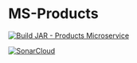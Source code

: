 # MS-Products

[![Build JAR - Products Microservice](https://github.com/Obligatorio-Devops-Danya-Hernan/MS-Products/actions/workflows/maven.yml/badge.svg?branch=master)](https://github.com/Obligatorio-Devops-Danya-Hernan/MS-Products/actions/workflows/maven.yml)

[![SonarCloud](https://github.com/Obligatorio-Devops-Danya-Hernan/MS-Products/actions/workflows/SonarCloud.yml/badge.svg)](https://github.com/Obligatorio-Devops-Danya-Hernan/MS-Products/actions/workflows/SonarCloud.yml)


